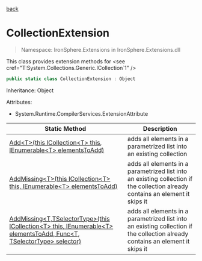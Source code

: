 ﻿[back](/IronSphere.Extensions/types)

# CollectionExtension

> Namespace: IronSphere.Extensions in  IronSphere.Extensions.dll

This class provides extension methods for &lt;see cref=&quot;T:System.Collections.Generic.ICollection`1&quot; /&gt;

```csharp
public static class CollectionExtension : Object
```
Inheritance: Object



Attributes:

* System.Runtime.CompilerServices.ExtensionAttribute



| Static Method | Description |
| --- | --- |
| [Add&lt;T&gt;(this ICollection&lt;T&gt; this, IEnumerable&lt;T&gt; elementsToAdd)](CollectionExtension_Add-T-(ICollection-T-,IEnumerable-T-)) | adds all elements in a parametrized list into an existing collection |
| [AddMissing&lt;T&gt;(this ICollection&lt;T&gt; this, IEnumerable&lt;T&gt; elementsToAdd)](CollectionExtension_AddMissing-T-(ICollection-T-,IEnumerable-T-)) | adds all elements in a parametrized list into an existing collection if the collection already contains an element it skips it |
| [AddMissing&lt;T,TSelectorType&gt;(this ICollection&lt;T&gt; this, IEnumerable&lt;T&gt; elementsToAdd, Func&lt;T, TSelectorType&gt; selector)](CollectionExtension_AddMissing-T,TSelectorType-(ICollection-T-,IEnumerable-T-,Func-T,TSelectorType-)) | adds all elements in a parametrized list into an existing collection if the collection already contains an element it skips it |

